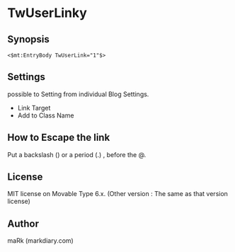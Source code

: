 # TwUserLinky

## Synopsis

`<$mt:EntryBody TwUserLink="1"$>`

## Settings
possible to Setting from individual Blog Settings.

* Link Target
* Add to Class Name

## How to Escape the link
Put a backslash (\) or a period (.) , before the @.

## License
MIT license on Movable Type 6.x. (Other version : The same as that version license)

## Author
maRk (markdiary.com)
